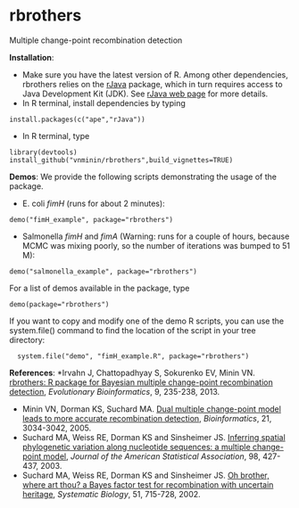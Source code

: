 # rbrothers
Multiple change-point recombination detection

**Installation**:

* Make sure you have the latest version of R. Among other dependencies, rbrothers relies on the <a href="http://cran.r-project.org/web/packages/rJava/index.html" target="_blank">rJava</a> package, which
in turn requires access to Java Development Kit (JDK). See
<a href="http://www.rforge.net/rJava/" target="_blank">rJava web page</a> for more details.
* In R terminal, install dependencies by typing
```
install.packages(c("ape","rJava"))
```
* In R terminal, type
```
library(devtools)
install_github("vnminin/rbrothers",build_vignettes=TRUE)
```

**Demos**:
We provide the following scripts demonstrating the usage of the package.
* E. coli *fimH* (runs for about 2 minutes):
```
demo("fimH_example", package="rbrothers")
```

* Salmonella *fimH* and *fimA* (Warning: runs for a couple of hours, because MCMC was mixing poorly, so the number of iterations was bumped to 51 M):
```
demo("salmonella_example", package="rbrothers")
```

For a list of demos available in the package, type
```
demo(package="rbrothers")
```
If you want to copy and modify one of the demo R scripts, you can use the system.file() command to find the location of the script in your tree directory:
```
  system.file("demo", "fimH_example.R", package="rbrothers")
```

**References**:
*Irvahn J, Chattopadhyay S, Sokurenko EV, Minin VN.
[rbrothers: R package for Bayesian multiple change-point recombination detection](http://www.la-press.com/rbrothers-r-package-for-bayesian-multiple-change-point-recombination-d-article-a3718), *Evolutionary Bioinformatics*, 9, 235-238, 2013.
* Minin VN, Dorman KS, Suchard MA.
 [Dual multiple change-point model leads to more accurate recombination detection](http://bioinformatics.oxfordjournals.org/content/21/13/3034.long),
 *Bioinformatics*, 21, 3034-3042, 2005.
* Suchard MA, Weiss RE, Dorman KS and Sinsheimer JS.
[Inferring spatial phylogenetic variation along nucleotide sequences:
a multiple change-point model](http://www.tandfonline.com/doi/abs/10.1198/016214503000215),
*Journal of the American Statistical Association*, 98, 427-437, 2003.
* Suchard MA, Weiss RE, Dorman KS and Sinsheimer JS.
[Oh brother, where art thou? a Bayes factor test for recombination with uncertain heritage](http://sysbio.oxfordjournals.org/content/51/5/715.long),
 *Systematic Biology*, 51, 715-728, 2002.
